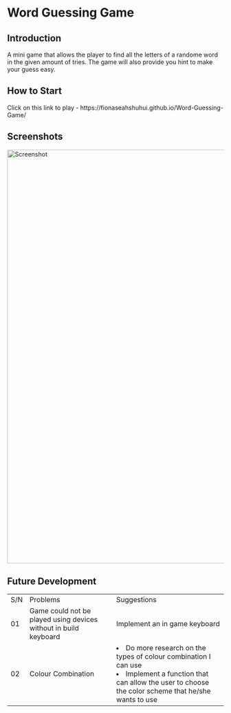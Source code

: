 <h1>Word Guessing Game</h1>

<h2>Introduction</h3>
<p>A mini game that allows the player to find all the letters of a randome word in the given amount of tries. The game will also provide you hint to make your guess easy.</p>

<h2>How to Start</h3>
<p>Click on this link to play - https://fionaseahshuhui.github.io/Word-Guessing-Game/</p>

<h2>Screenshots</h3>
<img width="960" alt="Screenshot" src="https://user-images.githubusercontent.com/118295100/223419889-bc9f446e-bab8-4665-aab2-d4bd34b6a1f7.png">

<h2>Future Development</h3>
<table>
  <tr>
    <td>S/N</td>
    <td>Problems</td>
    <td>Suggestions</td>
  </tr>
  <tr>
    <td>01</td>
    <td>Game could not be played using devices without in build keyboard</td>
    <td>Implement an in game keyboard</td>
  </tr>
  <tr>
    <td>02</td>
    <td>Colour Combination</td>
    <td><li>Do more research on the types of colour combination I can use
    <li>Implement a function that can allow the user to choose the color scheme that he/she wants to use</td>
  </tr>
</table>
